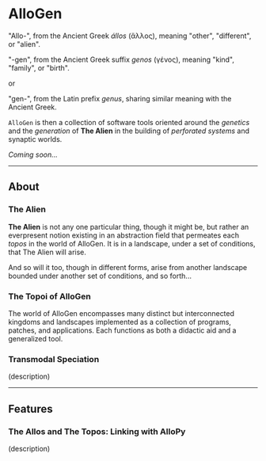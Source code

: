 # AlloGen

"Allo-", from the Ancient Greek *állos* (ἄλλος), meaning "other", "different", or "alien".

"-gen", from the Ancient Greek suffix *genos* (γένος), meaning "kind", "family", or "birth".

or 

"gen-", from the Latin prefix *genus*, sharing similar meaning with the Ancient Greek.

`AlloGen` is then a collection of software tools oriented around the *genetics* and the *generation* of **The Alien** in the building of *perforated systems* and synaptic worlds.

*Coming soon...*

---

## About

### The Alien

**The Alien** is not any one particular thing, though it might be, but rather an everpresent notion existing in an abstraction field that permeates each *topos* in the world of AlloGen.  It is in a landscape, under a set of conditions, that The Alien will arise.  

And so will it too, though in different forms, arise from another landscape bounded under another set of conditions, and so forth...

### The Topoi of **AlloGen**

The world of AlloGen encompasses many distinct but interconnected kingdoms and landscapes implemented as a collection of programs, patches, and applications.  Each functions as both a didactic aid and a generalized tool.

### Transmodal Speciation

(description)

---

## Features

### The Allos and The Topos:  Linking with AlloPy

(description)
